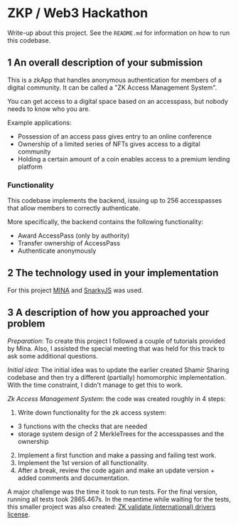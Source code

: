 # ZKP / Web3 Hackathon

Write-up about this project. See the `README.md` for information on how to run this codebase. 

## 1 An overall description of your submission
This is a zkApp that handles anonymous authentication for members of a digital community. It can be called a "ZK Access Management System".

You can get access to a digital space based on an accesspass, but nobody needs to know who you are. 

Example applications:
- Possession of an access pass gives entry to an online conference
- Ownership of a limited series of NFTs gives access to a digital community
- Holding a certain amount of a coin enables access to a premium lending platform

### Functionality
This codebase implements the backend, issuing up to 256 accesspasses that allow members to correctly authenticate. 

More specifically, the backend contains the following functionality:
- Award AccessPass (only by authority)
- Transfer ownership of AccessPass
- Authenticate anonymously

## 2 The technology used in your implementation
For this project [MINA](https://docs.minaprotocol.com/) and [SnarkyJS](https://docs.minaprotocol.com/zkapps/snarkyjs-reference) was used. 

## 3 A description of how you approached your problem
*Preparation*: To create this project I followed a couple of tutorials provided by Mina. Also, I assisted the special meeting that was held for this track to ask some additional questions.

*Initial idea*: The initial idea was to update the earlier created Shamir Sharing codebase and then try a different (partially) homomorphic implementation. With the time constraint, I didn't manage to get this to work. 

*Zk Access Management System*: the code was created roughly in 4 steps:
1. Write down functionality for the zk access system:
  - 3 functions with the checks that are needed
  - storage system design of 2 MerkleTrees for the accesspasses and the ownership
2. Implement a first function and make a passing and failing test work.
3. Implement the 1st version of all functionality.
4. After a break, review the code again and make an update version + added comments and documentation.

A major challenge was the time it took to run tests. For the final version, running all tests took 2865.467s. 
In the meantime while waiting for the tests, this smaller project was also created: [ZK validate (international) drivers license](https://github.com/ewynx/ZKP_validate_license).